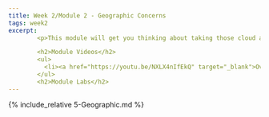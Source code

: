 ```yaml
---
title: Week 2/Module 2 - Geographic Concerns
tags: week2
excerpt: 
        <p>This module will get you thinking about taking those cloud apps worldwide.</p>

        <h2>Module Videos</h2>
        <ul>
          <li><a href="https://youtu.be/NXLX4nIfEkQ" target="_blank">Overview of geographic concerns [10:18]</a></li>
        </ul>
        <h2>Module Labs</h2>
---  
```


{% include_relative 5-Geographic.md %}